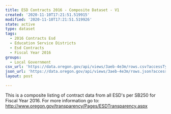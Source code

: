 ```yaml
---
title: ESD Contracts 2016 - Composite Dataset - V1
created: '2020-11-10T17:21:51.519915'
modified: '2020-11-10T17:21:51.519926'
state: active
type: dataset
tags:
  - 2016 Contracts Esd
  - Education Service Districts
  - Esd Contracts
  - Fiscal Year 2016
groups:
  - Local Government
csv_url: 'https://data.oregon.gov/api/views/3aeb-4e3m/rows.csv?accessType=DOWNLOAD'
json_url: 'https://data.oregon.gov/api/views/3aeb-4e3m/rows.json?accessType=DOWNLOAD'
layout: post

---
```

This is a composite listing of contract data from all ESD's per SB250 for Fiscal Year 2016. For more information go to: http://www.oregon.gov/transparency/Pages/ESDTransparency.aspx
